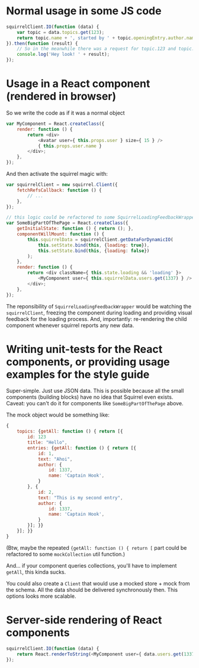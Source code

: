 # Normal usage in some JS code

```js
squirrelClient.IO(function (data) {
    var topic = data.topics.get(123);
    return topic.name + ', started by ' + topic.openingEntry.author.name + ' on ' + topic.openingEntry.createdAt;
}).then(function (result) {
    // So in the meanwhile there was a request for topic.123 and topic.123.openingEntry.author
    console.log('Hey look! ' + result);
});
```

# Usage in a React component (rendered in browser)

So we write the code as if it was a normal object

```js
var MyComponent = React.createClass({
    render: function () {
        return <div>
            <Avatar user={ this.props.user } size={ 15 } />
            { this.props.user.name }
        </div>;
    },
});
```

And then activate the squirrel magic with:

```js
var squirrelClient = new squirrel.Client({
    fetchRefsCallback: function () {
        // ...
    },
});

// this logic could be refactored to some SquirrelLoadingFeedbackWrapper
var SomeBigPartOfThePage = React.createClass({
    getInitialState: function () { return (); },
    componentWillMount: function () {
        this.squirrelData = squirrelClient.getDataForDynamicIO(
            this.setState.bind(this, {loading: true}),
            this.setState.bind(this, {loading: false})
        );
    },
    render: function () {
        return <div className={ this.state.loading && 'loading' }>
            <MyComponent user={ this.squirrelData.users.get(1337) } />
        </div>;
    },
});
```

The reponsibility of `SquirrelLoadingFeedbackWrapper` would be watching the `squirrelClient`,
freezing the component during loading and providing visual feedback for the loading process.
And, importantly: re-rendering the child component whenever squirrel reports any new data.


# Writing unit-tests for the React components, or providing usage examples for the style guide

Super-simple. Just use JSON data. This is possible because all the small components
(building blocks) have no idea that Squirrel even exists. Caveat: you can't do it for components
like `SomeBigPartOfThePage` above.

The mock object would be something like:

```js
{
    topics: {getAll: function () { return [{
        id: 123
        title: "Hello",
        entries: {getAll: function () { return [{
            id: 1,
            text: "Ahoi",
            author: {
                id: 1337,
                name: 'Captain Hook',
            }
        }, {
            id: 2,
            text: "This is my second entry",
            author: {
                id: 1337,
                name: 'Captain Hook',
            }
        }]; }}
    }]; }}
}
```

(Btw, maybe the repeated `{getAll: function () { return [` part could be refactored to some
`mockCollection` util function.)

And... if your component queries collections, you'll have to implement `getAll`, this kinda sucks.

You could also create a `Client` that would use a mocked store + mock from the schema.
All the data should be delivered synchronously then.
This options looks more scalable.


# Server-side rendering of React components

```js
squirrelClient.IO(function (data) {
    return React.renderToString(<MyComponent user={ data.users.get(1337) } />);
});
```
